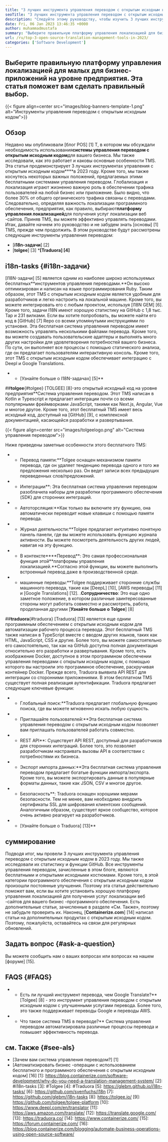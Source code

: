 ```yaml
---
title: "3 лучших инструмента управления переводом с открытым исходным кодом в 2023 году" 
seoTitle: "3 лучших инструмента управления переводом с открытым исходным кодом в 2023 году" 
description: "Следуйте этому руководству, чтобы изучить 3 лучших инструмента управления переводом с открытым исходным кодом в 2023 году. Все 3 TMS бесплатны и предлагают богатые функции для управления локализацией." 
date: Fri, 06 Jan 2023 13:46:35 +0000
author: muhammadmustafa
summary: "Выберите правильную платформу управления локализацией для бизнес-приложений на уровне предприятия. Эта статья поможет вам сделать правильный выбор." 
url: /ru/top-3-open-source-translation-management-tools-in-2023/
categories: ['Software Development']
---
```


## Выберите правильную платформу управления локализацией для малых для бизнес-приложений на уровне предприятия. Эта статья поможет вам сделать правильный выбор.

{{< figure align=center src="images/blog-banners-template-1.png" alt="Инструменты управления переводом с открытым исходным кодом">}}


## Обзор
Недавно мы опубликовали [блог POS] [1] T, в котором мы обсуждали необходимость использования**системы управления переводом с открытым исходным кодом**для вашего бизнеса. Мы также исследовали, как это работает и каковы основные особенности TMS. Эта статья продемонстрирует 3 лучших инструментах управления с открытым исходным кодом****в 2023 году. Кроме того, мы также коснутесь некоторых важных положений, предлагаемых этими бесплатными системами управления переводом.
Глобализация и локализация играют жизненно важную роль в обеспечении трафика пользователей на любой бизнес или приложение. Было видно, что более 30% от общего органического трафика связаны с переводами. Следовательно, определяя важность локализации программного обеспечения, предприятия, как правило, выбирают**платформу управления локализацией**для получения услуг локализации веб -сайтов. Приняв TMS, вы можете эффективно управлять переводами. Итак, давайте начнем это руководство и не забудем знать [основы] [1] TMS, прежде чем продолжить.
В этом руководстве будут рассмотрены следующие инструменты управления переводом:
* [**i18n-задачи**] [2]
* [**tolgee**] [3]
***[Traduora] [4]**

## i18n-tasks {#i18n-задачи}
[I18N-задачи] [5] является одним из наиболее широко используемых бесплатных**инструментов управления переводами.**Он высоко оптимизирован и написан на языке программирования Ruby. Таким образом, этот TMS с открытым исходным кодом является удобным для разработчиков и легко настроить на локальной машине. Кроме того, вы можете интегрировать его с любым проектом, используя [I18N GEM] [6]. Кроме того, задачи I18N имеют хорошую статистику на GitHub с 1,8 тыс. Тар и 231 вилками.
Если вы хотите попробовать, вы можете найти его код в [GitHub] [7] Repo со всеми упомянутыми инструкциями по установке. Эта бесплатная система управления переводом имеет возможность управлять несколькими файлами перевода. Кроме того, вы можете создавать пользовательские адаптеры и выполнять много других настройки для удовлетворения потребностей вашего бизнеса. По сути, он выполняет все процессы с помощью статического анализа, где он предлагает пользователям интерактивную консоль. Кроме того, этот TMS с открытым исходным кодом обеспечивает интеграцию с Deepl и Google Translations.
* * [Узнайте больше о I18N-задачах] [5]**

##**tolgee**{#tolgee}
[TOLGEE] [8]-это открытый исходный код на уровне предприятия**Система управления переводом. Этот TMS написан в Kotlin и Typescript и предлагает интеграции почти со всеми популярными фреймворками JavaScript, такими как Next.js, Angular, Vue и многое другое. Кроме того, этот бесплатный TMS имеет весь исходный код, доступный на [GitHub] [9], с комплексной документацией, касающейся разработки и развертывания.

{{< figure align=center src="images/tolgeelogo.png" alt="Система управления переводом">}}

Ниже приведены заметные особенности этого бесплатного TMS:
* * Перевод памяти:**Tolgee оснащен механизмом памяти перевода, где он удаляет тенденцию перевода одного и того же предложения несколько раз. Он ведет записи всех предыдущих переведенных слов/предложений.
* * Интеграции**: Эта бесплатная система управления переводом разоблачила наборы для разработки программного обеспечения (SDK) для сторонних интеграций.
* * Автоторсляция:**Как только вы включите эту функцию, она автоматически переводит новые клавиши с помощью памяти перевода.
* * Журнал деятельности:**Tolgee предлагает интуитивно понятную панель панели, где вы можете использовать функцию журнала активности. Вы можете посмотреть деятельность других людей, навигая на эту функцию.
* * В контексте****Перевод**: Это самая профессиональная функция этой**платформы управления локализацией.**Согласно этой функции, вы можете выполнить встроенный перевод даже в производственной среде.
* * машинные переводы:**Tolgee поддерживает сторонние службы машинного перевода, такие как [DeepL] [10], [AWS переводы] [11] и [Google Translations] [12].
.**Сотрудничество**: Это еще одно заметное положение, в котором различные заинтересованные стороны могут работать совместно и рассмотреть, работа, проделанная другими
[**Узнайте больше о Tolgee**] [8]

##**traduora**{#traduora}
[Traduora] [13] является еще одним программным обеспечением с открытым исходным кодом для автоматизации рабочего процесса перевода. Этот бесплатный TMS также написан в TypeScript вместе с вводом других языков, таких как HTML, JavaScript, CSS и другие. Более того, вы можете самостоятельно его самостоятельно, так как на GitHub доступна полная документация относительно его разработки и развертывания. Кроме того, есть изображение Docker, доступное в этом программном обеспечении управления переводами с открытым исходным кодом, с помощью которого вы настроили это программное обеспечение, раскручивая контейнер Docker.
Прежде всего, Traduora выявила API REST для интеграции со сторонними приложениями. В этом бесплатном TMS существует полная реализация аутентификации.
Traduora предлагает следующие ключевые функции:
* * Глобальный поиск:**Traduora предлагает глобальную функцию поиска, где вы можете мгновенно искать любую сущность.
* * Приглашайте пользователей:**Эта бесплатная система управления переводом с открытым исходным кодом позволяет вам приглашать пользователей работать совместно.
* * REST API**: Существует API REST, доступный для разработчиков для сторонних интеграций. Более того, это позволяет разработчикам настраивать вызовы API в соответствии с потребностями их бизнеса.
* * Экспорт импорта данных:**Эта бесплатная система управления переводом предлагает богатые функции импорта/экспорта. Кроме того, вы можете экспортировать данные в популярные форматы данных, такие как JSON, CSV и многое другое.
* * Безопасность**: Traduora оснащен хорошими мерами безопасности. Тем не менее, вам необходимо внедрить сертификаты SSL для шифрования клиентских сообщений.
Аналогичным образом, существует яркое сообщество, которое очень активно реагирует на разработчиков.
* * [Узнайте больше о Traduora] [13]**

## суммирование
Подводя итог, мы провели 3 лучших инструмента управления переводом с открытым исходным кодом в 2023 году. Мы также исследовали их статистику и функции GitHub. Все инструменты управления переводом, зачисленные в этом блоге, являются бесплатными и открытыми исходными костюмами. Кроме того, в этой категории программного обеспечения с открытым исходным кодом произошли постоянные улучшения. Поэтому эта статья действительно поможет вам, если вы хотите установить хорошую платформу управления локализацией для получения услуг локализации веб -сайтов для вашего бизнес -программного обеспечения. Есть дополнительные статьи, зачисленные в разделе «См. Также», поэтому не забудьте проверить их.
Наконец, [**Containerize.com**] [14] написал статьи на дополнительных продуктах с открытым исходным кодом. Поэтому, пожалуйста, оставайтесь на связи для регулярных обновлений.

## Задать вопрос {#ask-a-question}
Вы можете сообщить нам о ваших вопросах или вопросах на нашем [форуме] [15].

## FAQS {#FAQS}
* * Есть ли лучший инструмент перевода, чем Google Translate?**
[Tolgee] [8] - это инструмент управления переводом с открытым исходным кодом с улучшенными услугами перевода. Более того, это также поддерживает переводы Google и переводы AWS.
* * Что такое система TMS в переводе?**
Система управления переводом автоматизировала различные процессы перевода и повышает эффективность перевода.

## см. Также {#see-als}
  * [Зачем вам система управления переводом?] [1]
  * [Автоматизировать бизнес -операции с использованием бесплатного и программного обеспечения с открытым исходным кодом] [16]
[1]: https://blog.containerize.com/software-development/why-do-you-need-a-translation-management-system/
[2]: #i18n-tasks
[3]: #Tolgee
[4]: #Traduora
[5]: https://glebm.github.io/i18n-tasks/
[6]: https://github.com/svenfuchs/i18n
[7]: https://github.com/glebm/i18n-tasks
[8]: https://tolgee.io/
[9]: https://github.com/tolgee/tolgee-platform
[10]: https://www.deepl.com/en/translator
[11]: https://aws.amazon.com/translate/
[12]: https://translate.google.com/
[13]: https://traduora.co/
[14]: https://www.containerize.com/
[15]: https://forum.containerize.com/
[16]: https://blog.containerize.com/blogging/automate-business-operations-using-open-source-software/
